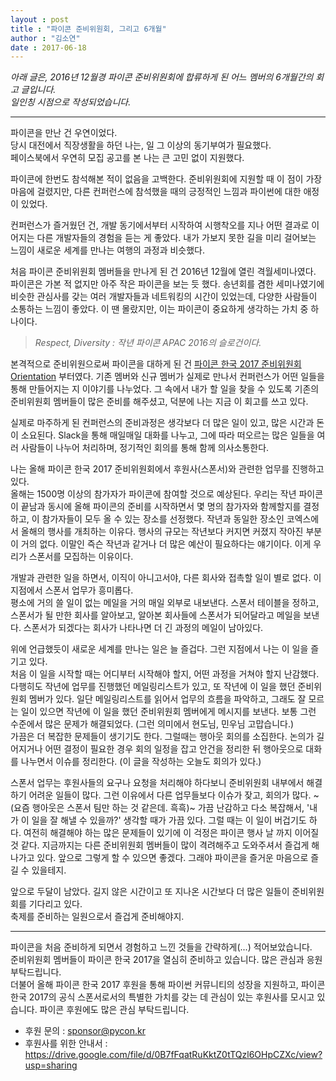 ```yaml
---
layout : post
title : "파이콘 준비위원회, 그리고 6개월"
author : "김소연"
date : 2017-06-18
---
```

 
 
*아래 글은, 2016년 12월경 파이콘 준비위원회에 합류하게 된 어느 멤버의 6개월간의 회고 글입니다.*  
*일인칭 시점으로 작성되었습니다.*  
 
 
---
 
 
파이콘을 만난 건 우연이었다.  
당시 대전에서 직장생활을 하던 나는, 일 그 이상의 동기부여가 필요했다.  
페이스북에서 우연히 모집 공고를 본 나는 큰 고민 없이 지원했다.  
 
파이콘에 한번도 참석해본 적이 없음을 고백한다. 준비위원회에 지원할 때 이 점이 가장 마음에 걸렸지만, 다른 컨퍼런스에 참석했을 때의 긍정적인 느낌과 파이썬에 대한 애정이 있었다.  
 
컨퍼런스가 즐거웠던 건, 개발 동기에서부터 시작하여 시행착오를 지나 어떤 결과로 이어지는 다른 개발자들의 경험을 듣는 게 좋았다. 내가 가보지 못한 길을 미리 걸어보는 느낌이 새로운 세계를 만나는 여행의 과정과 비슷했다.  
 
 
처음 파이콘 준비위원회 멤버들을 만나게 된 건 2016년 12월에 열린 격월세미나였다. 파이콘은 가본 적 없지만 아주 작은 파이콘을 보는 듯 했다. 송년회를 겸한 세미나였기에 비슷한 관심사를 갖는 여러 개발자들과 네트워킹의 시간이 있었는데, 다양한 사람들이 소통하는 느낌이 좋았다. 이 땐 몰랐지만, 이는 파이콘이 중요하게 생각하는 가치 중 하나이다.  
> *Respect, Diversity : 작년 파이콘 APAC 2016의 슬로건이다.*  
 
본격적으로 준비위원으로써 파이콘을 대하게 된 건 [파이콘 한국 2017 준비위원회 Orientation](http://blog.pycon.kr/2017/01/22/pycon-kr-2017-orientation/) 부터였다. 기존 멤버와 신규 멤버가 실제로 만나서 컨퍼런스가 어떤 일들을 통해 만들어지는 지 이야기를 나누었다. 그 속에서 내가 할 일을 찾을 수 있도록 기존의 준비위원회 멤버들이 많은 준비를 해주셨고, 덕분에 나는 지금 이 회고를 쓰고 있다.  
 
실제로 마주하게 된 컨퍼런스의 준비과정은 생각보다 더 많은 일이 있고, 많은 시간과 돈이 소요된다. Slack을 통해 매일매일 대화를 나누고, 그에 따라 떠오르는 많은 일들을 여러 사람들이 나누어 처리하며, 정기적인 회의를 통해 함께 의사소통한다.  
 
 
나는 올해 파이콘 한국 2017 준비위원회에서 후원사(스폰서)와 관련한 업무를 진행하고 있다.  
올해는 1500명 이상의 참가자가 파이콘에 참여할 것으로 예상된다. 우리는 작년 파이콘이 끝남과 동시에 올해 파이콘의 준비를 시작하면서 몇 명의 참가자와 함께할지를 결정하고, 이 참가자들이 모두 올 수 있는 장소를 선정했다. 작년과 동일한 장소인 코엑스에서 올해의 행사를 개최하는 이유다. 행사의 규모는 작년보다 커지면 커졌지 작아진 부분이 거의 없다. 이말인 즉슨 작년과 같거나 더 많은 예산이 필요하다는 얘기이다. 이게 우리가 스폰서를 모집하는 이유이다.  
 
개발과 관련한 일을 하면서, 이직이 아니고서야, 다른 회사와 접촉할 일이 별로 없다. 이 지점에서 스폰서 업무가 흥미롭다.  
평소에 거의 쓸 일이 없는 메일을 거의 매일 외부로 내보낸다. 스폰서 테이블을 정하고, 스폰서가 될 만한 회사를 알아보고, 알아본 회사들에 스폰서가 되어달라고 메일을 보낸다. 스폰서가 되겠다는 회사가 나타나면 더 긴 과정의 메일이 남아있다.  
 
위에 언급했듯이 새로운 세계를 만나는 일은 늘 즐겁다. 그런 지점에서 나는 이 일을 즐기고 있다.  
처음 이 일을 시작할 때는 어디부터 시작해야 할지, 어떤 과정을 거쳐야 할지 난감했다. 다행히도 작년에 업무를 진행했던 메일링리스트가 있고, 또 작년에 이 일을 했던 준비위원회 멤버가 있다. 일단 메일링리스트를 읽어서 업무의 흐름을 파악하고, 그래도 잘 모르는 일이 있으면 작년에 이 일을 했던 준비위원회 멤버에게 메시지를 보낸다. 보통 그런 수준에서 많은 문제가 해결되었다. (그런 의미에서 현도님, 민우님 고맙습니다.)  
가끔은 더 복잡한 문제들이 생기기도 한다. 그럴때는 행아웃 회의를 소집한다. 논의가 길어지거나 어떤 결정이 필요한 경우 회의 일정을 잡고 안건을 정리한 뒤 행아웃으로 대화를 나누면서 이슈를 정리한다. (이 글을 작성하는 오늘도 회의가 있다.)  
 
스폰서 업무는 후원사들의 요구나 요청을 처리해야 하다보니 준비위원회 내부에서 해결하기 어려운 일들이 많다. 그런 이유에서 다른 업무들보다 이슈가 잦고, 회의가 많다. ~(요즘 행아웃은 스폰서 팀만 하는 것 같은데. 흑흑)~ 가끔 난감하고 다소 복잡해서, '내가 이 일을 잘 해낼 수 있을까?' 생각할 때가 가끔 있다. 그럴 때는 이 일이 버겁기도 하다. 여전히 해결해야 하는 많은 문제들이 있기에 이 걱정은 파이콘 행사 날 까지 이어질 것 같다. 지금까지는 다른 준비위원회 멤버들이 많이 격려해주고 도와주셔서 즐겁게 해나가고 있다. 앞으로 그렇게 할 수 있으면 좋겠다. 그래야 파이콘을 즐거운 마음으로 즐길 수 있을테지.  
 
앞으로 두달이 남았다. 길지 않은 시간이고 또 지나온 시간보다 더 많은 일들이 준비위원회를 기다리고 있다.   
축제를 준비하는 일원으로서 즐겁게 준비해야지.  
 
 
---
파이콘을 처음 준비하게 되면서 경험하고 느낀 것들을 간략하게(...) 적어보았습니다.  
준비위원회 멤버들이 파이콘 한국 2017을 열심히 준비하고 있습니다. 많은 관심과 응원 부탁드립니다.  
더불어 올해 파이콘 한국 2017 후원을 통해 파이썬 커뮤니티의 성장을 지원하고, 파이콘 한국 2017의 공식 스폰서로서의 특별한 가치를 갖는 데 관심이 있는 후원사를 모시고 있습니다. 파이콘 후원에도 많은 관심 부탁드립니다.  
- 후원 문의 : <sponsor@pycon.kr>  
- 후원사를 위한 안내서 : <https://drive.google.com/file/d/0B7fFqatRuKktZ0tTQzl6OHpCZXc/view?usp=sharing>  
